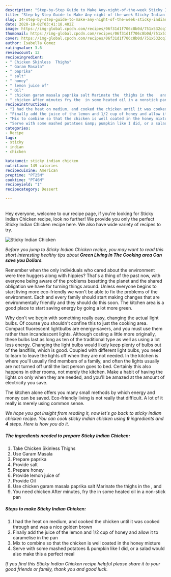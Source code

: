```yaml
---
description: "Step-by-Step Guide to Make Any-night-of-the-week Sticky Indian Chicken"
title: "Step-by-Step Guide to Make Any-night-of-the-week Sticky Indian Chicken"
slug: 34-step-by-step-guide-to-make-any-night-of-the-week-sticky-indian-chicken
date: 2020-10-02T03:41:18.402Z
image: https://img-global.cpcdn.com/recipes/06f31d1f706c8b0d/751x532cq70/sticky-indian-chicken-recipe-main-photo.jpg
thumbnail: https://img-global.cpcdn.com/recipes/06f31d1f706c8b0d/751x532cq70/sticky-indian-chicken-recipe-main-photo.jpg
cover: https://img-global.cpcdn.com/recipes/06f31d1f706c8b0d/751x532cq70/sticky-indian-chicken-recipe-main-photo.jpg
author: Isabella Gomez
ratingvalue: 3.6
reviewcount: 12
recipeingredient:
- " Chicken Skinless  Thighs"
- " Garam Masala"
- " paprika"
- " salt"
- " honey"
- " lemon juice of"
- " Oil"
- " chicken garam masala paprika salt Marinate the  thighs in the   and"
- " chicken After minutes fry the  in some heated oil in a nonstick pan"
recipeinstructions:
- "I had the heat on medium, and cooked the chicken until it was cooked through and was a nice golden brown"
- "Finally add the juice of the lemon and 1/2 cup of honey and allow it to caramelise in the pan"
- "Mix to combine so that the chicken is well coated in the honey mixture"
- "Serve with some mashed potatoes &amp; pumpkin like I did, or a salad would also make this a perfect meal"
categories:
- Recipe
tags:
- sticky
- indian
- chicken

katakunci: sticky indian chicken 
nutrition: 149 calories
recipecuisine: American
preptime: "PT25M"
cooktime: "PT46M"
recipeyield: "1"
recipecategory: Dessert

---
```

<br>
Hey everyone, welcome to our recipe page, if you're looking for Sticky Indian Chicken recipe, look no further! We provide you only the perfect Sticky Indian Chicken recipe here. We also have wide variety of recipes to try.
<br>


![Sticky Indian Chicken](https://img-global.cpcdn.com/recipes/06f31d1f706c8b0d/751x532cq70/sticky-indian-chicken-recipe-main-photo.jpg)

<i>Before you jump to Sticky Indian Chicken recipe, you may want to read this short interesting healthy tips about 
<strong>Green Living In The Cooking area Can save you Dollars</strong>.</i>
</br>

Remember when the only individuals who cared about the environment were tree huggers along with hippies? That's a thing of the past now, with everyone being aware of the problems besetting the planet and the shared obligation we have for turning things around. Unless everyone begins to start living more eco-friendly we won't be able to fix the problems of the environment. Each and every family should start making changes that are environmentally friendly and they should do this soon. The kitchen area is a good place to start saving energy by going a lot more green.

Why don't we begin with something really easy, changing the actual light bulbs. Of course you shouldn't confine this to just the cooking area. Compact fluorescent lightbulbs are energy-savers, and you must use them rather than incandescent lights. Although costing a little more originally, these bulbs last as long as ten of the traditional type as well as using a lot less energy. Changing the light bulbs would likely keep plenty of bulbs out of the landfills, which is good. Coupled with different light bulbs, you need to learn to leave the lights off when they are not needed. In the kitchen is where you'll usually find members of a family, and often the lights usually are not turned off until the last person goes to bed. Certainly this also happens in other rooms, not merely the kitchen. Make a habit of having the lights on only when they are needed, and you'll be amazed at the amount of electricity you save.

The kitchen alone offers you many small methods by which energy and money can be saved. Eco-friendly living is not really that difficult. A lot of it really is merely using common sense.


<i>We hope you got insight from reading it, now let's go back to sticky indian chicken recipe. You can cook sticky indian chicken using <strong>9</strong> ingredients and <strong>4</strong> steps. Here is how you do it.
</i>

##### The ingredients needed to prepare Sticky Indian Chicken:

1. Take  Chicken Skinless  Thighs
1. Use  Garam Masala
1. Prepare  paprika
1. Provide  salt
1. Prepare  honey
1. Provide  lemon juice of
1. Provide  Oil
1. Use  chicken garam masala paprika salt Marinate the  thighs in the ,  and
1. You need  chicken After minutes, fry the  in some heated oil in a non-stick pan


##### Steps to make Sticky Indian Chicken:

1. I had the heat on medium, and cooked the chicken until it was cooked through and was a nice golden brown
1. Finally add the juice of the lemon and 1/2 cup of honey and allow it to caramelise in the pan
1. Mix to combine so that the chicken is well coated in the honey mixture
1. Serve with some mashed potatoes &amp; pumpkin like I did, or a salad would also make this a perfect meal


<i>If you find this Sticky Indian Chicken recipe helpful please share it to your good friends or family, thank you and good luck.</i>
